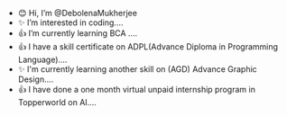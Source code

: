 - 😊 Hi, I’m @DebolenaMukherjee
- ✨ I’m interested in coding....
- 👍 I’m currently learning BCA ....
- 👍 I have a skill certificate on ADPL(Advance Diploma in Programming Language)....
- ✨ I'm currently learning another skill on (AGD) Advance Graphic Design....
- 👍 I have done a one month virtual unpaid internship program in Topperworld on AI....
  

<!---
DebolenaMukherjee/DebolenaMukherjee is a ✨ special ✨ repository because its `README.md` (this file) appears on your GitHub profile.
You can click the Preview link to take a look at your changes.
--->
